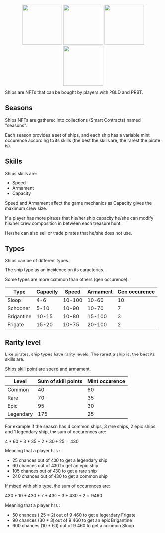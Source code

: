 <p align="center">
  <img width="128" height="128" src="./img/ship1.png">
  <img width="128" height="128" src="./img/ship2.png">
  <img width="128" height="128" src="./img/ship3.png">
  <img width="128" height="128" src="./img/ship4.png">
</p>

Ships are NFTs that can be bought by players with PGLD and PRBT.

## Seasons

Ships NFTs are gathered into collections (Smart Contracts) named "seasons".

Each season provides a set of ships, and each ship has a variable mint occurence according to its skills (the best the skills are, the rarest the pirate is).


## Skills

Ships skills are:
- Speed
- Armament
- Capacity

Speed and Armament affect the game mechanics as Capacity gives the maximum crew size.

If a player has more pirates that his/her ship capacity he/she can modify his/her crew composition in between each treasure hunt.

He/she can also sell or trade pirates that he/she does not use.

## Types

Ships can be of different types.

The ship type as an incidence on its caracterics. 

Some types are more common than others (gen occurence).

| Type       	| Capacity 	| Speed  	| Armament 	| Gen occurence 	  |
|------------	|----------	|--------	|----------	|-----------------	|
| Sloop      	| 4-6      	| 10-100 	| 10-60    	| 10              	|
| Schooner   	| 5-10     	| 10-90 	| 10-70    	| 7               	|
| Brigantine 	| 10-15    	| 10-80 	| 15-100   	| 3               	|
| Frigate    	| 15-20    	| 10-75  	| 20-100   	| 2               	|

## Rarity level

Like pirates, ship types have rarity levels. The rarest a ship is, the best its skills are.

Ships skill point are speed and armament.

| Level     | Sum of skill points | Mint occurence|
|-----------|---------------------|----------------|
| Common    | 40                  | 60             |
| Rare      | 70                  | 35             |
| Epic      | 95                  | 30             |
| Legendary | 175                 | 25             |


For example if the season has 4 common ships, 3 rare ships, 2 epic ships and 1 legendary ship, the sum of occurences are:

$4 * 60 + 3 * 35 + 2 * 30 + 25 = 430$

Meaning that a player has :
- 25 chances out of 430 to get a legendary ship
- 60 chances out of 430 to get an epic ship
- 105 chances out of 430 to get a rare ship
- 240 chances out of 430 to get a common ship

If mixed with ship type, the sum of occurences are:

$430 * 10 + 430 * 7 + 430 * 3 + 430 * 2 = 9 460$

Meaning that a player has :
- 50 chances ( 25 * 2) out of 9 460 to get a legendary Frigate
- 90 chances (30 * 3) out of 9 460 to get an epic Brigantine
- 600 chances (10 * 60) out of 9 460 to get a common Sloop